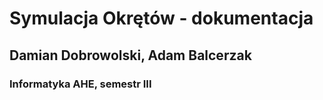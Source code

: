 # Symulacja Okrętów - dokumentacja
## Damian Dobrowolski, Adam Balcerzak
### Informatyka AHE, semestr III
